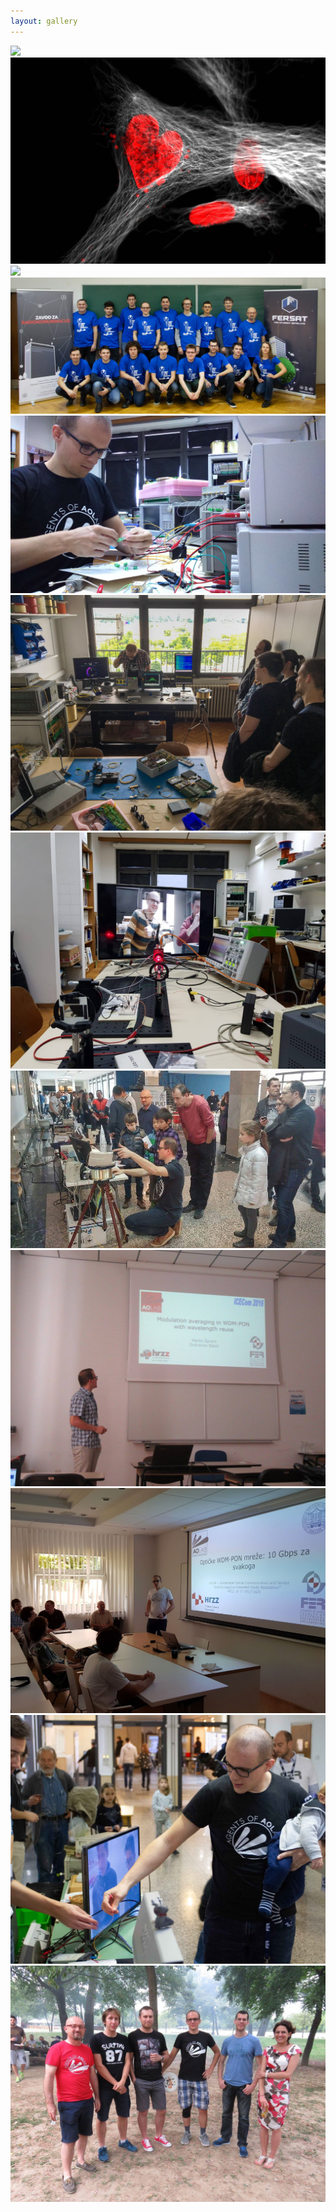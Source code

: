 ```yaml
---
layout: gallery
---
```


![](/imgs/s_10.JPG)
![](/imgs/srceko.jpg)
![](/imgs/office_tolic.JPG)
![](/imgs/sl_5.jpg)
![](/imgs/sl_1.jpg)
![](/imgs/sl_4.jpg)
![](/imgs/sl_3.jpg)
![](/imgs/sl_2.jpg)
![](/imgs/sl_7.jpg)
![](/imgs/sl_8.jpg)
![](/imgs/sl_9.jpg)
![](/imgs/sl_6.jpg)